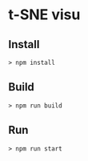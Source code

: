 t-SNE visu
==========


Install
-------

```
> npm install
```

Build
-----

```
> npm run build
```

Run
-----

```
> npm run start
```
